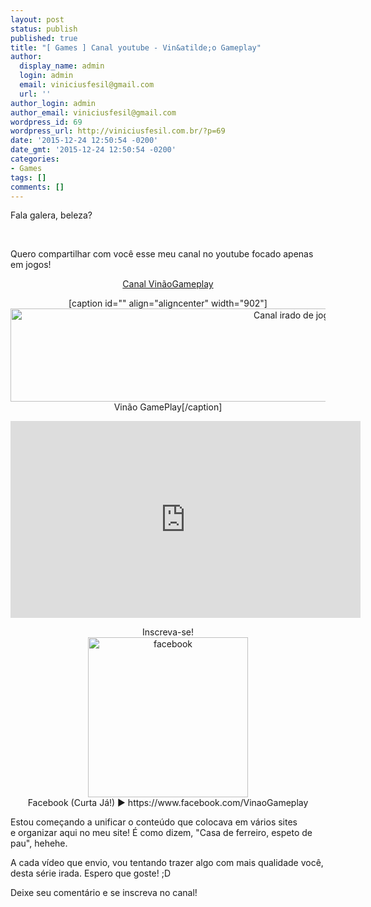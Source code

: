 ```yaml
---
layout: post
status: publish
published: true
title: "[ Games ] Canal youtube - Vin&atilde;o Gameplay"
author:
  display_name: admin
  login: admin
  email: viniciusfesil@gmail.com
  url: ''
author_login: admin
author_email: viniciusfesil@gmail.com
wordpress_id: 69
wordpress_url: http://viniciusfesil.com.br/?p=69
date: '2015-12-24 12:50:54 -0200'
date_gmt: '2015-12-24 12:50:54 -0200'
categories:
- Games
tags: []
comments: []
---
```

<p>Fala galera, beleza?</p>
<p>&nbsp;</p>
<p>Quero compartilhar com voc&ecirc; esse meu canal no youtube focado apenas em jogos!</p>
<div align="center">
<p><a href="https://www.youtube.com/channel/UC6kKnPYiMdr8iat2aBWZJjw">Canal Vin&atilde;oGameplay</a></p>
<p>[caption id="" align="aligncenter" width="902"]<img class="" src="https://yt3.ggpht.com/-3Jjx4-ugdls/VdU5fJ4_j1I/AAAAAAAAAB4/GsGE5_bMn6o/w2120-fcrop64=1,00005a57ffffa5a8-nd/backgrounder.png" alt="Canal irado de jogos!" width="902" height="149" /> Vin&atilde;o GamePlay[/caption]</p>
<p><iframe src="https://www.youtube.com/embed/Lxm9HEy-OEw" width="560" height="315" frameborder="0" allowfullscreen="allowfullscreen"></iframe></p>
<p>Inscreva-se!<br />
<a href="https://goo.gl/LgjL1S" target="_blank"><img class="alignnone size-full wp-image-70" src="http://viniciusfesil.com.br/wp-content/uploads/2015/12/facebook.png" alt="facebook" width="256" height="256" /></a><br />
Facebook (Curta J&aacute;!) ► https://www.facebook.com/VinaoGameplay</p>
</div>
<p>Estou come&ccedil;ando a unificar o conte&uacute;do que colocava em v&aacute;rios sites e&nbsp;organizar aqui no meu site!&nbsp;&Eacute; como dizem, "Casa de ferreiro, espeto de pau", hehehe.</p>
<p>A cada v&iacute;deo que envio, vou tentando trazer algo com mais qualidade voc&ecirc;, desta s&eacute;rie irada. Espero que goste! ;D</p>
<p>Deixe seu coment&aacute;rio e se inscreva no canal!</p>
